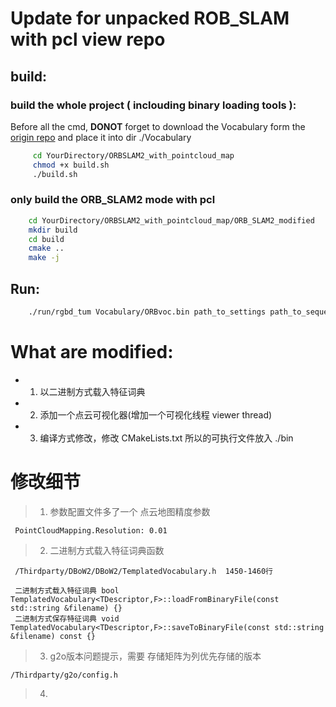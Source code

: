 # Update for unpacked ROB_SLAM with pcl view repo

## build:

### build the whole project ( inclouding binary loading tools ):

Before all the cmd, **DONOT** forget to download the Vocabulary form the [origin repo](https://github.com/raulmur/ORB_SLAM2) and place it into dir ./Vocabulary

```bash
     cd YourDirectory/ORBSLAM2_with_pointcloud_map
     chmod +x build.sh
     ./build.sh
```

### only build the ORB_SLAM2 mode with pcl

```bash
    cd YourDirectory/ORBSLAM2_with_pointcloud_map/ORB_SLAM2_modified
    mkdir build
    cd build
    cmake ..
    make -j
```

## Run:

```bash
    ./run/rgbd_tum Vocabulary/ORBvoc.bin path_to_settings path_to_sequence path_to_association
```

# What are modified:

* 1. 以二进制方式载入特征词典

* 2. 添加一个点云可视化器(增加一个可视化线程 viewer thread) 

* 3. 编译方式修改，修改 CMakeLists.txt 所以的可执行文件放入 ./bin

# 修改细节

> 1. 参数配置文件多了一个 点云地图精度参数

     PointCloudMapping.Resolution: 0.01
> 2. 二进制方式载入特征词典函数

     /Thirdparty/DBoW2/DBoW2/TemplatedVocabulary.h  1450-1460行

     二进制方式载入特征词典 bool TemplatedVocabulary<TDescriptor,F>::loadFromBinaryFile(const std::string &filename) {}
     二进制方式保存特征词典 void TemplatedVocabulary<TDescriptor,F>::saveToBinaryFile(const std::string &filename) const {}

> 3. g2o版本问题提示，需要 存储矩阵为列优先存储的版本

    /Thirdparty/g2o/config.h

> 4. 




